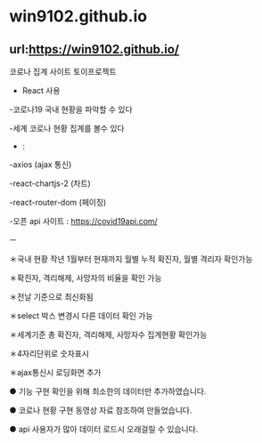 # win9102.github.io

url:https://win9102.github.io/
------------------------------
코로나 집계 사이트 토이프로젝트

- React 사용 

-코로나19 국내 현황을 파악할 수 있다

-세계 코로나 현황 집계를 볼수 있다


- : 

-axios (ajax 통신)

-react-chartjs-2 (차트)

-react-router-dom (페이징)

-오픈 api 사이트 : https://covid19api.com/

ㅡ

＊국내 현황 작년 1월부터 현재까지 월별 누적 확진자, 월별 격리자 확인가능

＊확진자, 격리해제, 사망자의 비율을 확인 가능

＊전날 기준으로 최신화됨

＊select 박스 변경시 다른 데이터 확인 가능

＊세계기준 총 확진자, 격리해제, 사망자수 집계현황 확인가능

＊4자리단위로 숫자표시 

＊ajax통신시 로딩화면 추가

● 기능 구현 확인을 위해 최소한의 데이터만 추가하였습니다.

● 코로나 현황 구현 동영상 자료 참조하여 만들었습니다.

● api 사용자가 많아 데이터 로드시 오래걸릴 수 있습니다.
